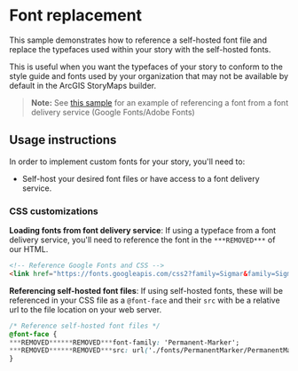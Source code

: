 # Font replacement

This sample demonstrates how to reference a self-hosted font file and replace the typefaces used within your story with the self-hosted fonts.

This is useful when you want the typefaces of your story to conform to the style guide and fonts used by your organization that may not be available by default in the ArcGIS StoryMaps builder.

>**Note:** See [this sample](https://github.com/WarrenDz/storymaps-script-embed-examples/blob/master/splash-page/README.md#CSS-snippet) for an example of referencing a font from a font delivery service (Google Fonts/Adobe Fonts)

## Usage instructions

In order to implement custom fonts for your story, you'll need to:
- Self-host your desired font files or have access to a font delivery service.

### CSS customizations

**Loading fonts from font delivery service**: If using a typeface from a font delivery service, you'll need to reference the font in the `***REMOVED***` of our HTML.
```html
<!-- Reference Google Fonts and CSS -->
<link href="https://fonts.googleapis.com/css2?family=Sigmar&family=Sigmar+One&display=swap" rel="stylesheet">
```

**Referencing self-hosted font files**: If using self-hosted fonts, these will be referenced in your CSS file as a `@font-face` and their `src` with be a relative url to the file location on your web server.
```css
/* Reference self-hosted font files */
@font-face {
***REMOVED******REMOVED***font-family: 'Permanent-Marker';
***REMOVED******REMOVED***src: url('./fonts/PermanentMarker/PermanentMarker-Regular.ttf') format('truetype');
}
```